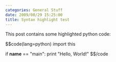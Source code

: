 ```yaml
---
categories: General Stuff
date: 2009/08/29 15:25:00
title: Syntax highlight test
---
```

This post contains some highlighted python code:

$$code(lang=python)
import this

if __name__ == "main":
    print "Hello, World!"
$$/code
